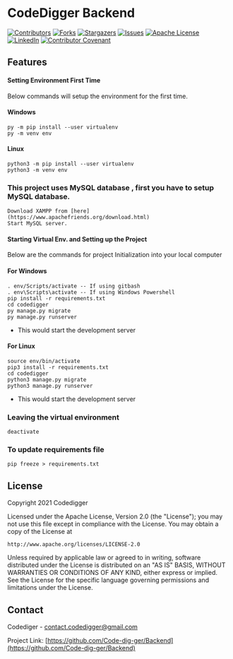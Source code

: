 # CodeDigger Backend

[![Contributors][contributors-shield]][contributors-url]
[![Forks][forks-shield]][forks-url]
[![Stargazers][stars-shield]][stars-url]
[![Issues][issues-shield]][issues-url]
[![Apache License][license-shield]][license-url]
[![LinkedIn][linkedin-shield]][linkedin-url]
[![Contributor Covenant][code-of-conduct-shield]][code-of-conduct-url]

## Features

#### Setting Environment First Time
Below commands will setup the environment for the first time.

#### Windows
```
py -m pip install --user virtualenv
py -m venv env
```
#### Linux
```
python3 -m pip install --user virtualenv
python3 -m venv env
```

### This project uses MySQL database , first you have to setup MySQL database. 
```
Download XAMPP from [here](https://www.apachefriends.org/download.html)
Start MySQL server.
```

#### Starting Virtual Env. and Setting up the Project
Below are the commands for project Initialization into your local computer
#### For Windows
```
. env/Scripts/activate -- If using gitbash
. env\Scripts\activate -- If using Windows Powershell
pip install -r requirements.txt
cd codedigger
py manage.py migrate
py manage.py runserver
```
- This would start the development server

#### For Linux
```
source env/bin/activate
pip3 install -r requirements.txt
cd codedigger
python3 manage.py migrate
python3 manage.py runserver
```
- This would start the development server 

### Leaving the virtual environment
```
deactivate
```

### To update requirements file 
```
pip freeze > requirements.txt
```


<!-- LICENSE -->
## License

Copyright 2021 Codedigger

Licensed under the Apache License, Version 2.0 (the "License");
you may not use this file except in compliance with the License.
You may obtain a copy of the License at

	http://www.apache.org/licenses/LICENSE-2.0

Unless required by applicable law or agreed to in writing, software
distributed under the License is distributed on an "AS IS" BASIS,
WITHOUT WARRANTIES OR CONDITIONS OF ANY KIND, either express or implied.
See the License for the specific language governing permissions and
limitations under the License.


<!-- CONTACT -->
## Contact

Codediger - contact.codedigger@gmail.com

Project Link: [https://github.com/Code-dig-ger/Backend](https://github.com/Code-dig-ger/Backend)



<!-- MARKDOWN LINKS & IMAGES -->
<!-- https://www.markdownguide.org/basic-syntax/#reference-style-links -->
[contributors-shield]: https://img.shields.io/github/contributors/Code-dig-ger/Backend.svg?style=for-the-badge
[contributors-url]: https://github.com/Code-dig-ger/Backend/graphs/contributors
[forks-shield]: https://img.shields.io/github/forks/Code-dig-ger/Backend.svg?style=for-the-badge
[forks-url]: https://github.com/Code-dig-ger/Backend/network/members
[stars-shield]: https://img.shields.io/github/stars/Code-dig-ger/Backend.svg?style=for-the-badge
[stars-url]: https://github.com/Code-dig-ger/Backend/stargazers
[issues-shield]: https://img.shields.io/github/issues/Code-dig-ger/Backend.svg?style=for-the-badge
[issues-url]: https://github.com/Code-dig-ger/Backend/issues
[license-shield]: https://img.shields.io/github/license/Code-dig-ger/Backend.svg?style=for-the-badge
[license-url]: https://github.com/Code-dig-ger/Backend/blob/master/LICENSE.txt
[linkedin-shield]: https://img.shields.io/badge/-LinkedIn-black.svg?style=for-the-badge&logo=linkedin&colorB=555
[linkedin-url]: https://linkedin.com/in/
[code-of-conduct-shield]: https://img.shields.io/badge/Contributor%20Covenant-2.0-4baaaa.svg
[code-of-conduct-url]: CODE_OF_CONDUCT.md
